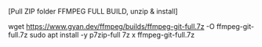 
[Pull ZIP folder FFMPEG FULL BUILD, unzip & install]

wget https://www.gyan.dev/ffmpeg/builds/ffmpeg-git-full.7z -O ffmpeg-git-full.7z
sudo apt install -y p7zip-full
7z x ffmpeg-git-full.7z
